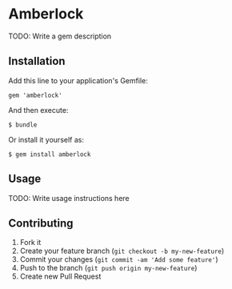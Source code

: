 # Amberlock

TODO: Write a gem description

## Installation

Add this line to your application's Gemfile:

    gem 'amberlock'

And then execute:

    $ bundle

Or install it yourself as:

    $ gem install amberlock

## Usage

TODO: Write usage instructions here

## Contributing

1. Fork it
2. Create your feature branch (`git checkout -b my-new-feature`)
3. Commit your changes (`git commit -am 'Add some feature'`)
4. Push to the branch (`git push origin my-new-feature`)
5. Create new Pull Request
